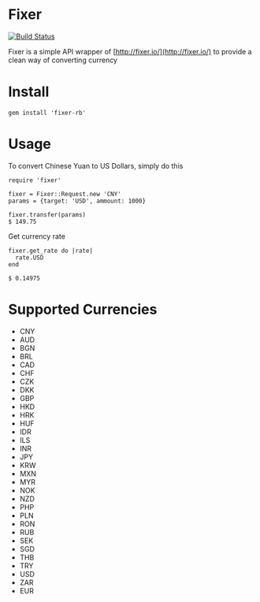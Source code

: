 # Fixer

[![Build Status](https://travis-ci.org/gaotongfei/fixer.svg?branch=master)](https://travis-ci.org/gaotongfei/fixer)

Fixer is a simple API wrapper of [http://fixer.io/](http://fixer.io/) to provide a clean way of converting currency

# Install

```
gem install 'fixer-rb'
```

# Usage

To convert Chinese Yuan to US Dollars, simply do this

```
require 'fixer'

fixer = Fixer::Request.new 'CNY'
params = {target: 'USD', ammount: 1000}

fixer.transfer(params)
$ 149.75
```

Get currency rate
```
fixer.get_rate do |rate|
  rate.USD
end

$ 0.14975
```

# Supported Currencies

* CNY
* AUD
* BGN
* BRL
* CAD
* CHF
* CZK
* DKK
* GBP
* HKD
* HRK
* HUF
* IDR
* ILS
* INR
* JPY
* KRW
* MXN
* MYR
* NOK
* NZD
* PHP
* PLN
* RON
* RUB
* SEK
* SGD
* THB
* TRY
* USD
* ZAR
* EUR
